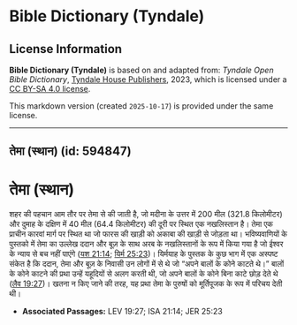 # Bible Dictionary (Tyndale)

## License Information

**Bible Dictionary (Tyndale)** is based on and adapted from: _Tyndale Open Bible Dictionary_, [Tyndale House Publishers](https://tyndaleopenresources.com/), 2023, which is licensed under a [CC BY-SA 4.0 license](https://creativecommons.org/licenses/by-sa/4.0/legalcode.en).

This markdown version (created `2025-10-17`) is provided under the same license.



--------------------------------

## तेमा (स्थान) (id: 594847)

तेमा (स्थान)
============

शहर की पहचान आम तौर पर तेमा से की जाती है, जो मदीना के उत्तर में 200 मील (321\.8 किलोमीटर) और दुमाह के दक्षिण में 40 मील (64\.4 किलोमीटर) की दूरी पर स्थित एक नखलिस्तान है। तेमा एक प्राचीन कारवां मार्ग पर स्थित था जो फारस की खाड़ी को अकाबा की खाड़ी से जोड़ता था। भविष्यवाणियों के पुस्तको में तेमा का उल्लेख ददान और बूज़ के साथ अरब के नखलिस्तानों के रूप में किया गया है जो ईश्वर के न्याय से बच नहीं पाएंगे ([यश 21:14](https://ref.ly/Isa21:14); [यिर्म 25:23](https://ref.ly/Jer25:23))। यिर्मयाह के पुस्तक के कुछ भाग में एक अस्पष्ट संकेत है कि ददान, तेमा और बूज़ के निवासी उन लोगों में से थे जो “अपने बालों के कोने काटते थे।” बालों के कोने काटने की प्रथा उन्हें यहूदियों से अलग करती थी, जो अपने बालों के कोने बिना काटे छोड़ देते थे ([लैव 19:27](https://ref.ly/Lev19:27))। खतना न किए जाने की तरह, यह प्रथा तेमा के पुरुषों को मूर्तिपूजक के रूप में परिचय देती थी।

* **Associated Passages:** LEV 19:27; ISA 21:14; JER 25:23

